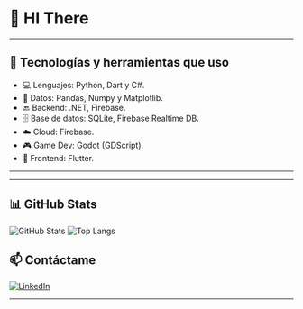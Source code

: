 # 👋 HI There


---

## 🧰 Tecnologías y herramientas que uso

- 💻 Lenguajes: Python, Dart y C#.
- 🧠 Datos: Pandas, Numpy y Matplotlib.
- 🔙 Backend: .NET, Firebase.
- 🗄️ Base de datos: SQLite, Firebase Realtime DB.
- ☁️ Cloud: Firebase.
- 🎮 Game Dev: Godot (GDScript).
- 📱 Frontend: Flutter.

---

---

## 📊 GitHub Stats

![GitHub Stats](https://github-readme-stats.vercel.app/api?username=Jhojan00&show_icons=true&theme=radical)
![Top Langs](https://github-readme-stats.vercel.app/api/top-langs/?username=Jhojan00&layout=compact&theme=radical)



## 📫 Contáctame

[![LinkedIn](https://img.shields.io/badge/LinkedIn-Jhojan-blue?logo=linkedin&logoColor=white)](https://www.linkedin.com/in/jhojan-alfredo-aguilera-sanchez-60480a303/)

---

